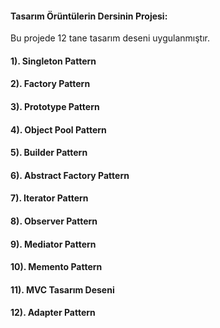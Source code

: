 #### Tasarım Örüntülerin Dersinin Projesi:

Bu projede 12 tane tasarım deseni uygulanmıştır.

####  1). Singleton Pattern
####  2). Factory Pattern
####  3). Prototype Pattern 
####  4). Object Pool Pattern 
####  5). Builder Pattern 
####  6). Abstract Factory Pattern 
####  7). Iterator Pattern 
####  8). Observer Pattern
####  9). Mediator Pattern 
####  10). Memento Pattern 
####  11). MVC Tasarım Deseni
####  12). Adapter Pattern


